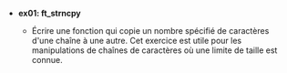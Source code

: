 - **ex01: ft_strncpy**

  - Écrire une fonction qui copie un nombre spécifié de caractères d'une chaîne à une autre. Cet exercice est utile pour les manipulations de chaînes de caractères où une limite de taille est connue.
